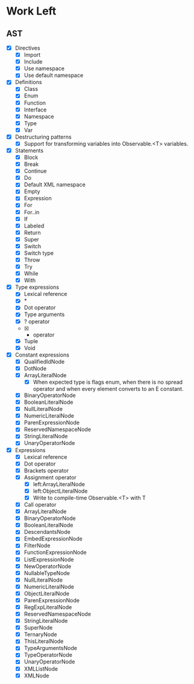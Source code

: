 # Work Left

## AST

- [x] Directives
  - [x] Import
  - [x] Include
  - [x] Use namespace
  - [x] Use default namespace
- [x] Definitions
  - [x] Class
  - [x] Enum
  - [x] Function
  - [x] Interface
  - [x] Namespace
  - [x] Type
  - [x] Var
- [x] Destructuring patterns
  - [x] Support for transforming variables into Observable.\<T> variables.
- [x] Statements
  - [x] Block
  - [x] Break
  - [x] Continue
  - [x] Do
  - [x] Default XML namespace
  - [x] Empty
  - [x] Expression
  - [x] For
  - [x] For..in
  - [x] If
  - [x] Labeled
  - [x] Return
  - [x] Super
  - [x] Switch
  - [x] Switch type
  - [x] Throw
  - [x] Try
  - [x] While
  - [x] With
- [x] Type expressions
  - [x] Lexical reference
  - [x] \*
  - [x] Dot operator
  - [x] Type arguments
  - [x] ? operator
  - [x] + operator
  - [x] Tuple
  - [x] Void
- [x] Constant expressions
  - [x] QualifiedIdNode
  - [x] DotNode
  - [x] ArrayLiteralNode
    - [x] When expected type is flags enum, when there is no spread operator and when every element converts to an E constant.
  - [x] BinaryOperatorNode
  - [x] BooleanLiteralNode
  - [x] NullLiteralNode
  - [x] NumericLiteralNode
  - [x] ParenExpressionNode
  - [x] ReservedNamespaceNode
  - [x] StringLiteralNode
  - [x] UnaryOperatorNode
- [x] Expressions
  - [x] Lexical reference
  - [x] Dot operator
  - [x] Brackets operator
  - [x] Assignment operator
    - [x] left:ArrayLiteralNode
    - [x] left:ObjectLiteralNode
    - [x] Write to compile-time Observable.\<T> with T
  - [x] Call operator
  - [x] ArrayLiteralNode
  - [x] BinaryOperatorNode
  - [x] BooleanLiteralNode
  - [x] DescendantsNode
  - [x] EmbedExpressionNode
  - [x] FilterNode
  - [x] FunctionExpressionNode
  - [x] ListExpressionNode
  - [x] NewOperatorNode
  - [x] NullableTypeNode
  - [x] NullLiteralNode
  - [x] NumericLiteralNode
  - [x] ObjectLiteralNode
  - [x] ParenExpressionNode
  - [x] RegExpLiteralNode
  - [x] ReservedNamespaceNode
  - [x] StringLiteralNode
  - [x] SuperNode
  - [x] TernaryNode
  - [x] ThisLiteralNode
  - [x] TypeArgumentsNode
  - [x] TypeOperatorNode
  - [x] UnaryOperatorNode
  - [x] XMLListNode
  - [x] XMLNode